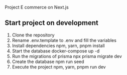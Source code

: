 Project E commerce on Next.js

## Start project on development

1. Clone the repository
2. Rename .env.template to .env and fill the variables
3. Install dependencies
   npm, yarn, pnpm install
4. Start the database
   docker-compose up -d
5. Run the migrations of prisma
   npx prisma migrate dev
6. Create the database
   npm run seed
7. Execute the project
   npm, yarn, pnpm run dev
